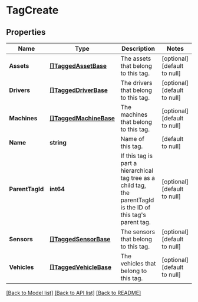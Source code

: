 # TagCreate

## Properties
Name | Type | Description | Notes
------------ | ------------- | ------------- | -------------
**Assets** | [**[]TaggedAssetBase**](TaggedAssetBase.md) | The assets that belong to this tag. | [optional] [default to null]
**Drivers** | [**[]TaggedDriverBase**](TaggedDriverBase.md) | The drivers that belong to this tag. | [optional] [default to null]
**Machines** | [**[]TaggedMachineBase**](TaggedMachineBase.md) | The machines that belong to this tag. | [optional] [default to null]
**Name** | **string** | Name of this tag. | [default to null]
**ParentTagId** | **int64** | If this tag is part a hierarchical tag tree as a child tag, the parentTagId is the ID of this tag&#39;s parent tag. | [optional] [default to null]
**Sensors** | [**[]TaggedSensorBase**](TaggedSensorBase.md) | The sensors that belong to this tag. | [optional] [default to null]
**Vehicles** | [**[]TaggedVehicleBase**](TaggedVehicleBase.md) | The vehicles that belong to this tag. | [optional] [default to null]

[[Back to Model list]](../README.md#documentation-for-models) [[Back to API list]](../README.md#documentation-for-api-endpoints) [[Back to README]](../README.md)


